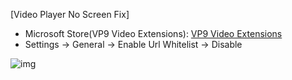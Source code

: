 [Video Player No Screen Fix]
- Microsoft Store(VP9 Video Extensions): [VP9 Video Extensions](https://www.microsoft.com/store/productId/9N4D0MSMP0PT)
- Settings -> General -> Enable Url Whitelist -> Disable

![img](https://i.imgur.com/uqvlkGi.png)

